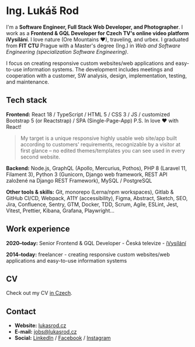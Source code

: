 # Ing. Lukáš Rod
I'm a **Software Engineer, Full Stack Web Developer, and Photographer**. I work as a **Frontend & GQL Developer for Czech TV's online video platform iVysílání**. I love nature (Ore Mountains ❤), traveling, and urbex. I graduated from **FIT CTU** Prague with a Master's degree (Ing.) in *Web and Software Engineering (specialization Software Engineering)*.

I focus on creating responsive custom websites/web applications and easy-to-use information systems. The development includes meetings and cooperation with a customer, SW analysis, design, implementation, testing, and maintenance.

## Tech stack
**Frontend:** React 18 / TypeScript / HTML 5 / CSS 3 / JS / customized Bootstrap 5 (or Reactstrap) / SPA (Single-Page-App) 
P.S. In love ❤ with React!

> My target is a unique responsive highly usable web site/app built according to customers' requirements, recognizable by a visitor at first glance – no edited themes/templates you can see used in every second website.

**Backend:** Node.js, GraphQL (Apollo, Mercurius, Pothos), PHP 8 (Laravel 11, Filament 3), Python 3 (Gunicorn, Django web framework, REST API založené na Django REST Framework), MySQL / PostgreSQL 

**Other tools & skills:** Git, monorepo (Lerna/npm workspaces), Gitlab & GitHub CI/CD, Webpack, A11Y (accessibility), Figma, Abstract, Sketch, SEO, Jira, Confluence, Sentry, GTM, Docker, TDD, Scrum, Agile, ESLint, Jest, Vitest, Prettier, Kibana, Grafana, Playwright… 

## Work experience
**2020–today:** Senior Frontend & GQL Developer - Česká televize - [iVysílání](https://www.ceskatelevize.cz/ivysilani/)

**2014–today:** freelancer - creating responsive custom websites/web applications and easy-to-use information systems

## CV

Check out my CV [in Czech](https://lukasrod.cz/kontakt/CV_Lukas_Rod-2024.pdf).

## Contact
* **Website:** [lukasrod.cz](https://lukasrod.cz)
* **E-mail:** jobs@lukasrod.cz
* **Social:** [LinkedIn](https://www.linkedin.com/in/rodlukas/) / [Facebook](https://www.facebook.com/rod.lukas) / [Instagram](https://www.instagram.com/rod.lukas/)
